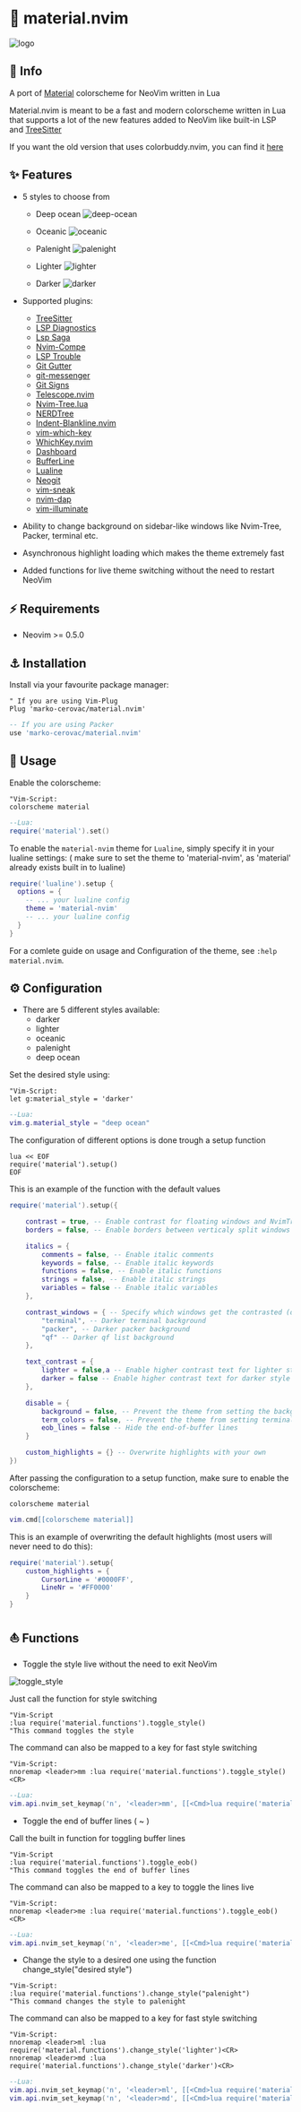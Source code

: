 # 🌊 material.nvim
![logo](https://user-images.githubusercontent.com/76592799/129165712-7ca1a27a-b507-4bd3-8c7a-da718d7dcec9.jpg)

## 🔱 Info
A port of [Material](https://material-theme.site) colorscheme for NeoVim written in Lua

Material.nvim is meant to be a fast and modern colorscheme written in Lua that supports a lot of the new features
added to NeoVim like built-in LSP and [TreeSitter](https://github.com/nvim-treesitter/nvim-treesitter)

If you want the old version that uses colorbuddy.nvim, you can find it [here](https://github.com/marko-cerovac/material.nvim/tree/colorbuddy)

## ✨ Features

+ 5 styles to choose from
    + Deep ocean ![deep-ocean](https://user-images.githubusercontent.com/76592799/129165476-6ec7c2bf-c81b-405e-83a2-f75674cf7a7f.png)

    + Oceanic ![oceanic](https://user-images.githubusercontent.com/76592799/129165517-6048f242-b9d1-4d0c-912c-c53b76442e47.png)

    + Palenight ![palenight](https://user-images.githubusercontent.com/76592799/129165551-b4ee76f1-6d95-4275-831f-6419a1f805eb.png)

    + Lighter ![lighter](https://user-images.githubusercontent.com/76592799/129165583-9afa3f0a-97f0-4b01-ab96-31b8381baa84.png)

    + Darker ![darker](https://user-images.githubusercontent.com/76592799/129165627-d43e4651-9206-427e-a31b-0962593ab550.png)


+ Supported plugins:
    + [TreeSitter](https://github.com/nvim-treesitter/nvim-treesitter)
    + [LSP Diagnostics](https://neovim.io/doc/user/lsp.html)
    + [Lsp Saga](https://github.com/glepnir/lspsaga.nvim)
    + [Nvim-Compe](https://github.com/hrsh7th/nvim-compe)
    + [LSP Trouble](https://github.com/folke/lsp-trouble.nvim)
    + [Git Gutter](https://github.com/airblade/vim-gitgutter)
    + [git-messenger](https://github.com/rhysd/git-messenger.vim)
    + [Git Signs](https://github.com/lewis6991/gitsigns.nvim)
    + [Telescope.nvim](https://github.com/nvim-telescope/telescope.nvim)
    + [Nvim-Tree.lua](https://github.com/kyazdani42/nvim-tree.lua)
    + [NERDTree](https://github.com/preservim/nerdtree)
    + [Indent-Blankline.nvim](https://github.com/lukas-reineke/indent-blankline.nvim)
    + [vim-which-key](https://github.com/liuchengxu/vim-which-key)
    + [WhichKey.nvim](https://github.com/folke/which-key.nvim)
    + [Dashboard](https://github.com/glepnir/dashboard-nvim)
    + [BufferLine](https://github.com/akinsho/nvim-bufferline.lua)
    + [Lualine](https://github.com/hoob3rt/lualine.nvim)
    + [Neogit](https://github.com/TimUntersberger/neogit)
    + [vim-sneak](https://github.com/justinmk/vim-sneak)
    + [nvim-dap](https://github.com/mfussenegger/nvim-dap)
    + [vim-illuminate](https://github.com/RRethy/vim-illuminate)

+ Ability to change background on sidebar-like windows like Nvim-Tree, Packer, terminal etc.

+ Asynchronous highlight loading which makes the theme extremely fast

+ Added functions for live theme switching without the need to restart NeoVim

## ⚡️ Requirements

+ Neovim >= 0.5.0

## ⚓ Installation

Install via your favourite package manager:
```vim
" If you are using Vim-Plug
Plug 'marko-cerovac/material.nvim'
```

```lua
-- If you are using Packer
use 'marko-cerovac/material.nvim'
```

## 🐬 Usage

Enable the colorscheme:
```vim
"Vim-Script:
colorscheme material
```

```lua
--Lua:
require('material').set()
```

To enable the `material-nvim` theme for `Lualine`, simply specify it in your lualine settings:
( make sure to set the theme to 'material-nvim', as 'material' already exists built in to lualine)

```lua
require('lualine').setup {
  options = {
    -- ... your lualine config
    theme = 'material-nvim'
    -- ... your lualine config
  }
}
```

For a comlete guide on usage and Configuration of the theme, see ```:help material.nvim```.

## ⚙️ Configuration

+ There are 5 different styles available:
    + darker
    + lighter
    + oceanic
    + palenight
    + deep ocean

Set the desired style using:
```vim
"Vim-Script:
let g:material_style = 'darker'
```

```lua
--Lua:
vim.g.material_style = "deep ocean"
```

The configuration of different options is done trough a setup function
```vim
lua << EOF
require('material').setup()
EOF
```

This is an example of the function with the default values
```lua
require('material').setup({

	contrast = true, -- Enable contrast for floating windows and NvimTree, LspTrouble etc...
	borders = false, -- Enable borders between verticaly split windows

	italics = {
		comments = false, -- Enable italic comments
		keywords = false, -- Enable italic keywords
		functions = false, -- Enable italic functions
		strings = false, -- Enable italic strings
		variables = false -- Enable italic variables
	},

	contrast_windows = { -- Specify which windows get the contrasted (darker) background
		"terminal", -- Darker terminal background
		"packer", -- Darker packer background
		"qf" -- Darker qf list background
	},

	text_contrast = {
		lighter = false,a -- Enable higher contrast text for lighter style
		darker = false -- Enable higher contrast text for darker style
	},

	disable = {
		background = false, -- Prevent the theme from setting the background (NeoVim then uses your teminal background)
		term_colors = false, -- Prevent the theme from setting terminal colors
		eob_lines = false -- Hide the end-of-buffer lines
	}

	custom_highlights = {} -- Overwrite highlights with your own
})
```

After passing the configuration to a setup function, make sure to enable the colorscheme:

```vim
colorscheme material
```

```lua
vim.cmd[[colorscheme material]]
```

This is an example of overwriting the default highlights (most users will never need to do this):
```lua
require('material').setup{
	custom_highlights = {
		CursorLine = '#0000FF',
		LineNr = '#FF0000'
	}
}
```

## ⛵ Functions

+ Toggle the style live without the need to exit NeoVim

![toggle_style](https://user-images.githubusercontent.com/76592799/129165775-6a5a0114-5c1f-4e45-aae3-7cd612aa2c04.gif)

Just call the function for style switching
```vim
"Vim-Script
:lua require('material.functions').toggle_style()
"This command toggles the style
```

The command can also be mapped to a key for fast style switching
```vim
"Vim-Script:
nnoremap <leader>mm :lua require('material.functions').toggle_style()<CR>
```

```lua
--Lua:
vim.api.nvim_set_keymap('n', '<leader>mm', [[<Cmd>lua require('material.functions').toggle_style()<CR>]], { noremap = true, silent = true })
```

+ Toggle the end of buffer lines ( ~ )

Call the built in function for toggling buffer lines

```vim
"Vim-Script
:lua require('material.functions').toggle_eob()
"This command toggles the end of buffer lines
```


The command can also be mapped to a key to toggle the lines live
```vim
"Vim-Script:
nnoremap <leader>me :lua require('material.functions').toggle_eob()<CR>
```

```lua
--Lua:
vim.api.nvim_set_keymap('n', '<leader>me', [[<Cmd>lua require('material.functions').toggle_eob()<CR>]], { noremap = true, silent = true })
```

+ Change the style to a desired one using the function change_style("desired style")
```vim
"Vim-Script:
:lua require('material.functions').change_style("palenight")
"This command changes the style to palenight
```

The command can also be mapped to a key for fast style switching
```vim
"Vim-Script:
nnoremap <leader>ml :lua require('material.functions').change_style('lighter')<CR>
nnoremap <leader>md :lua require('material.functions').change_style('darker')<CR>
```

```lua
--Lua:
vim.api.nvim_set_keymap('n', '<leader>ml', [[<Cmd>lua require('material.functions').change_style('lighter')<CR>]], { noremap = true, silent = true })
vim.api.nvim_set_keymap('n', '<leader>md', [[<Cmd>lua require('material.functions').change_style('darker')<CR>]], { noremap = true, silent = true })
```
